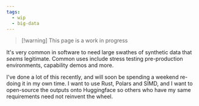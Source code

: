 ```yaml
---
tags:
  - wip
  - big-data
---
```

> [!warning] This page is a work in progress

It's very common in software to need large swathes of synthetic data that *seems* legitimate.
Common uses include stress testing pre-production environments, capability demos and more.

I've done a lot of this recently, and will soon be spending a weekend re-doing it in my own time.
I want to use Rust, Polars and SIMD, and I want to open-source the outputs onto Huggingface so others who have my same requirements need not reinvent the wheel.